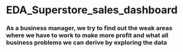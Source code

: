 # EDA_Superstore_sales_dashboard
### As a business manager, we try to find out the weak areas where we have to work to make more profit and what all business problems we can derive by exploring the data

